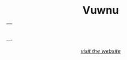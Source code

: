 <h1 align="center">Vuwnu</h1>
<table>
  <tr>
    <td align="center"><h6 align="center"></h6></td>
  </tr>
</table>
<h6 align="center"><a href="https://vuwnu.com">visit the website</a></h6>
